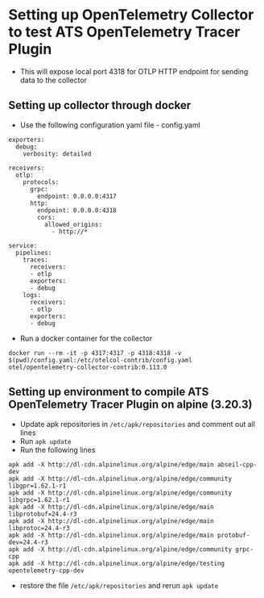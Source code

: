 Setting up OpenTelemetry Collector to test ATS OpenTelemetry Tracer Plugin
==========================================================================
* This will expose local port 4318 for OTLP HTTP endpoint for sending data to the collector

## Setting up collector through docker
* Use the following configuration yaml file - config.yaml
```
exporters:
  debug:
    verbosity: detailed

receivers:
  otlp:
    protocols:
      grpc:
        endpoint: 0.0.0.0:4317
      http:
        endpoint: 0.0.0.0:4318
        cors:
          allowed_origins:
            - http://*

service:
  pipelines:
    traces:
      receivers:
      - otlp
      exporters:
      - debug
    logs:
      receivers:
      - otlp
      exporters:
      - debug
```
* Run a docker container for the collector
```
docker run --rm -it -p 4317:4317 -p 4318:4318 -v $(pwd)/config.yaml:/etc/otelcol-contrib/config.yaml otel/opentelemetry-collector-contrib:0.113.0
```
## Setting up environment to compile ATS OpenTelemetry Tracer Plugin on alpine (3.20.3)
* Update apk repositories in `/etc/apk/repositories` and comment out all lines
* Run `apk update`
* Run the following lines
```
apk add -X http://dl-cdn.alpinelinux.org/alpine/edge/main abseil-cpp-dev
apk add -X http://dl-cdn.alpinelinux.org/alpine/edge/community libgpr=1.62.1-r1
apk add -X http://dl-cdn.alpinelinux.org/alpine/edge/community libgrpc=1.62.1-r1
apk add -X http://dl-cdn.alpinelinux.org/alpine/edge/main libprotobuf=24.4-r3
apk add -X http://dl-cdn.alpinelinux.org/alpine/edge/main libprotoc=24.4-r3
apk add -X http://dl-cdn.alpinelinux.org/alpine/edge/main protobuf-dev=24.4-r3
apk add -X http://dl-cdn.alpinelinux.org/alpine/edge/community grpc-cpp
apk add -X http://dl-cdn.alpinelinux.org/alpine/edge/testing opentelemetry-cpp-dev
```
* restore the file `/etc/apk/repositories` and rerun `apk update`


